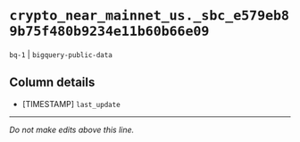 # `crypto_near_mainnet_us._sbc_e579eb89b75f480b9234e11b60b66e09`
`bq-1` | `bigquery-public-data`

## Column details
* [TIMESTAMP] `last_update`

-------------------------------------------------------------------------------
*Do not make edits above this line.*
